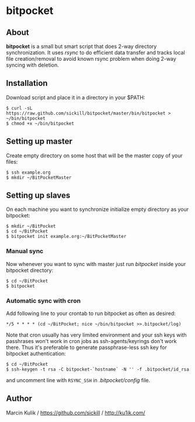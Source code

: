 # bitpocket

## About

**bitpocket** is a small but smart script that does 2-way directory
synchronization. It uses _rsync_ to do efficient data transfer and tracks local
file creation/removal to avoid known rsync problem when doing 2-way syncing
with deletion.

## Installation

Download script and place it in a directory in your $PATH:

    $ curl -sL https://raw.github.com/sickill/bitpocket/master/bin/bitpocket > ~/bin/bitpocket
    $ chmod +x ~/bin/bitpocket


## Setting up master

Create empty directory on some host that will be the master copy of your files:

    $ ssh example.org
    $ mkdir ~/BitPocketMaster


## Setting up slaves

On each machine you want to synchronize initialize empty directory as your bitpocket:

    $ mkdir ~/BitPocket
    $ cd ~/BitPocket
    $ bitpocket init example.org:~/BitPocketMaster


### Manual sync

Now whenever you want to sync with master just run _bitpocket_ inside your
bitpocket directory:

    $ cd ~/BitPocket
    $ bitpocket


### Automatic sync with cron

Add following line to your crontab to run bitpocket as often as desired:

    */5 * * * * (cd ~/BitPocket; nice ~/bin/bitpocket >>.bitpocket/log)

Note that cron usually has very limited environment and your ssh keys with
passhrases won't work in cron jobs as ssh-agents/keyrings don't work there.
Thus it's preferable to generate passphrase-less ssh key for bitpocket
authentication:

    $ cd ~/BitPocket
    $ ssh-keygen -t rsa -C bitpocket-`hostname` -N '' -f .bitpocket/id_rsa

and uncomment line with `RSYNC_SSH` in _.bitpocket/config_ file.


## Author

Marcin Kulik / <https://github.com/sickill> / <http://ku1ik.com/>
